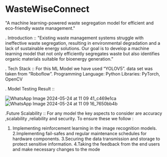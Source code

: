 # WasteWiseConnect
"A machine learning-powered waste segregation model for efficient and eco-friendly waste management."

. Introduction ::
    "Existing waste management systems struggle with ineffective waste segregation, resulting in environmental degradation and a lack of sustainable energy solutions. Our        goal is to develop a machine learning model that not only efficiently segregates waste but also identifies organic materials suitable for bioenergy generation.”

. Tech Stack ::
    For this ML Model we have used “YOLOV5”.
    data set was taken from “Roboflow”.
    Programming Language: Python
    Libraries: PyTorch, OpenCV
    
. Model Testing Result ::

![WhatsApp Image 2024-05-24 at 11 09 41_c469e1ca](https://github.com/user-attachments/assets/1b119246-d6a7-4272-a8b1-c18a8cf9d0c5)  ![WhatsApp Image 2024-05-24 at 11 09 16_7650bb4b](https://github.com/user-attachments/assets/b9478396-07de-44ce-9e39-e8466514de56)

 

.Future Scalability ::
  For any model the key aspects to consider are accuracy ,scalability ,reliability and security. To ensure these we follow :
  1. Implementing reinforcement learning in the image recognition models.
  2.Implementing fail-safes and regular maintenance schedules for hardware components.
   3.Securing the data transmission and storage to protect sensitive information.
  4.Taking the feedback from the end users and make necessary changes to the mode
 
  


  
